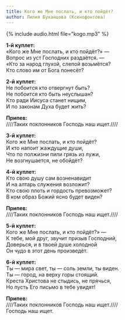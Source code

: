 ```yaml
---
title: Кого же Мне послать, и кто пойдёт?
author: Лилия Буханцова (Ксенофонтова)
---
```

{% include audio.html file="kogo.mp3" %}

**1-й куплет:**  
«Кого же Мне послать, и кто пойдёт?» —  
Вопрос из уст Господних раздаётся. —  
«Кто за народ глухой, слепой возьмётся?  
Кто слово им от Бога понесёт?

**2-й куплет:**  
Не побоится кто отвергнут быть?  
Не побоится кто быть неуслышан?  
Кто ради Иисуса станет нищим,  
И по законам Духа будет жить?

**Припев:**  
////Таких поклонников Господь наш ищет.////

**3-й куплет:**  
Кого же Мне послать, и кто пойдёт?  
И кто напоит жаждущие души,  
Что по полжизни пили грязь из лужи,  
Не возгнушается, не обойдёт?

**4-й куплет:**  
Кто свою душу сам возненавидит  
И на алтарь служения возложит?  
Кто свою плоть и гордость превозможет?  
В ком образ Божий ясно будет виден?

**Припев:**  
////Таких поклонников Господь наш ищет.////

**5-й куплет:**  
Кого же Мне послать, и кто пойдёт?» —  
К тебе, мой друг, звучит призыв Господний,  
Доверься, и в твоей душе холодной  
Он чудо в этот день произведёт.

**6-й куплет:**  
Ты — мира свет, ты — соль земли, ты виден.  
Ты — город, на верху горы стоящий.  
Креста Христова не стыдись, не прячься,  
Но пусть Его письмо в тебе увидят!

**Припев:**  
////Таких поклонников Господь наш ищет.////  
Господь наш ищет.
